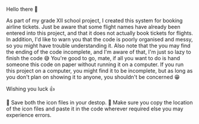 Hello there 👋

As part of my grade XII school project, I created this system for booking airline tickets. Just be aware that some flight names have already been entered into this project, and that it does not actually book tickets for flights. In addition, I'd like to warn you that the code is poorly organised and messy, so you might have trouble understanding it. Also note that the you may find the ending of the code incomplete, and I'm aware of that, I'm just so lazy to finish the code 😅
You're good to go, mate, if all you want to do is hand someone this code on paper without running it on a computer. If you run this project on a computer, you might find it to be incomplete, but as long as you don't plan on showing it to anyone, you shouldn't be concerned 😁

Wishing you luck 👍

 Save both the icon files in your destop.
 Make sure you copy the location of the icon files and paste it in the code wherever required else you may experience errors.
